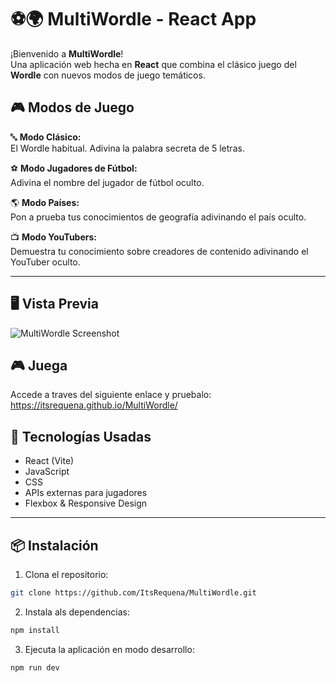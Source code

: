 
# ⚽🌍 MultiWordle - React App

¡Bienvenido a **MultiWordle**!  
Una aplicación web hecha en **React** que combina el clásico juego del **Wordle** con nuevos modos de juego temáticos.

## 🎮 Modos de Juego

🔤 **Modo Clásico:**  
El Wordle habitual. Adivina la palabra secreta de 5 letras.

⚽ **Modo Jugadores de Fútbol:**  
Adivina el nombre del jugador de fútbol oculto.

🌎 **Modo Países:**  
Pon a prueba tus conocimientos de geografía adivinando el país oculto.

📺 **Modo YouTubers:**  
Demuestra tu conocimiento sobre creadores de contenido adivinando el YouTuber oculto.

---

## 🖥️ Vista Previa
<!-- Puedes añadir aquí una imagen o GIF -->
![MultiWordle Screenshot](https://github.com/user-attachments/assets/0b6b0789-846e-4c9d-a3ea-e066b4a2c48f)

## 🎮 Juega

Accede a traves del siguiente enlace y pruebalo: https://itsrequena.github.io/MultiWordle/

## 🚀 Tecnologías Usadas

- React (Vite)
- JavaScript
- CSS
- APIs externas para jugadores
- Flexbox & Responsive Design

---

## 📦 Instalación

1. Clona el repositorio:
```bash
git clone https://github.com/ItsRequena/MultiWordle.git
```

2. Instala als dependencias:
```bash
npm install
```

3. Ejecuta la aplicación en modo desarrollo:
```bash
npm run dev
```

